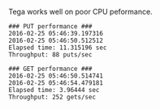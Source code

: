 Tega works well on poor CPU peformance.

```
### PUT performance ###
2016-02-25 05:46:39.197316
2016-02-25 05:46:50.512512
Elapsed time: 11.315196 sec
Throughput: 88 puts/sec

### GET performance ###
2016-02-25 05:46:50.514741
2016-02-25 05:46:54.479181
Elapsed time: 3.96444 sec
Throughput: 252 gets/sec
```

